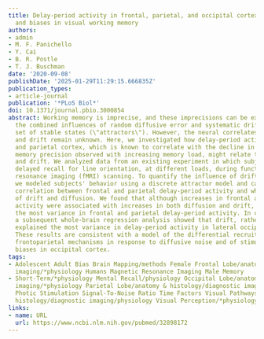 ```yaml
---
title: Delay-period activity in frontal, parietal, and occipital cortex tracks noise
  and biases in visual working memory
authors:
- admin
- M. F. Panichello
- Y. Cai
- B. R. Postle
- T. J. Buschman
date: '2020-09-08'
publishDate: '2025-01-29T11:29:15.666835Z'
publication_types:
- article-journal
publication: '*PLoS Biol*'
doi: 10.1371/journal.pbio.3000854
abstract: Working memory is imprecise, and these imprecisions can be explained by
  the combined influences of random diffusive error and systematic drift toward a
  set of stable states (\"attractors\"). However, the neural correlates of diffusion
  and drift remain unknown. Here, we investigated how delay-period activity in frontal
  and parietal cortex, which is known to correlate with the decline in behavioral
  memory precision observed with increasing memory load, might relate to diffusion
  and drift. We analyzed data from an existing experiment in which subjects performed
  delayed recall for line orientation, at different loads, during functional magnetic
  resonance imaging (fMRI) scanning. To quantify the influence of drift and diffusion,
  we modeled subjects' behavior using a discrete attractor model and calculated within-subject
  correlation between frontal and parietal delay-period activity and whole-trial estimates
  of drift and diffusion. We found that although increases in frontal and parietal
  activity were associated with increases in both diffusion and drift, diffusion explained
  the most variance in frontal and parietal delay-period activity. In comparison,
  a subsequent whole-brain regression analysis showed that drift, rather than diffusion,
  explained the most variance in delay-period activity in lateral occipital cortex.
  These results are consistent with a model of the differential recruitment of general
  frontoparietal mechanisms in response to diffusive noise and of stimulus-specific
  biases in occipital cortex.
tags:
- Adolescent Adult Bias Brain Mapping/methods Female Frontal Lobe/anatomy & histology/diagnostic
  imaging/*physiology Humans Magnetic Resonance Imaging Male Memory
- Short-Term/*physiology Mental Recall/physiology Occipital Lobe/anatomy & histology/diagnostic
  imaging/*physiology Parietal Lobe/anatomy & histology/diagnostic imaging/*physiology
  Photic Stimulation Signal-To-Noise Ratio Time Factors Visual Pathways/anatomy &
  histology/diagnostic imaging/physiology Visual Perception/*physiology Young Adult
links:
- name: URL
  url: https://www.ncbi.nlm.nih.gov/pubmed/32898172
---
```

